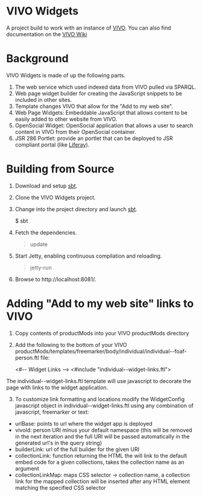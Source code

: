 # VIVO Widgets

A project build to work with an instance of [VIVO](http://vivoweb.org/).  You can also find documentation on the [VIVO Wiki](http://sourceforge.net/apps/mediawiki/vivo/index.php?title=VIVO_Widgets)

# Background

VIVO Widgets is made of up the following parts.

  1. The web service which used indexed data from VIVO pulled via SPARQL.
  1. Web page widget builder for creating the JavaScript snippets to be included in other sites.
  1. Template changes VIVO that allow for the "Add to my web site".
  1. Web Page Widgets: Embeddable JavaScript that allows content to be easily added to other website from VIVO.
  1. OpenSocial Widget: OpenSocial application that allows a user to search content in VIVO from their OpenSocial container.
  1. JSR 286 Portlet: provide an portlet that can be deployed to JSR compliant portal (like [Liferay](http://www.liferay.com/)).


# Building from Source

  1. Download and setup [sbt](http://code.google.com/p/simple-build-tool/).

  2. Clone the VIVO Widgets project.

  3. Change into the project directory and launch [sbt](http://code.google.com/p/simple-build-tool).

      $ sbt

  4. Fetch the dependencies.

      > update

  5. Start Jetty, enabling continuous compilation and reloading.

      > jetty-run

  6. Browse to http://localhost:8081/.

# Adding "Add to my web site" links to VIVO

  1. Copy contents of productMods into your VIVO productMods directory

  2. Add the following to the bottom of your VIVO productMods/templates/freemarker/body/individual/individual--foaf-person.ftl file:

      <#-- Widget Links -->
      <#include "individual--widget-links.ftl">

  The individual--widget-links.ftl template will use javascript to decorate the page with links to the widget application.

  3. To customize link formatting and locations modify the WidgetConfig javascript object in individual--widget-links.ftl using any combination of javascript, freemarker or text:

  * urlBase: points to url where the widget app is deployed
  * vivoId:  person URI minus your default namespace (this will be removed in the next iteration and the full URI will be passed automatically in the generated url's in the query string)
  * builderLink: url of the full builder for the given URI
  * collectionLink: function returning the HTML the will link to the default embed code for a given collections, takes the collection name as an argument
  * collectionLinkMap: maps CSS selector -> collection name, a collection link for the mapped collection will be inserted after any HTML element matching the specified CSS selector
